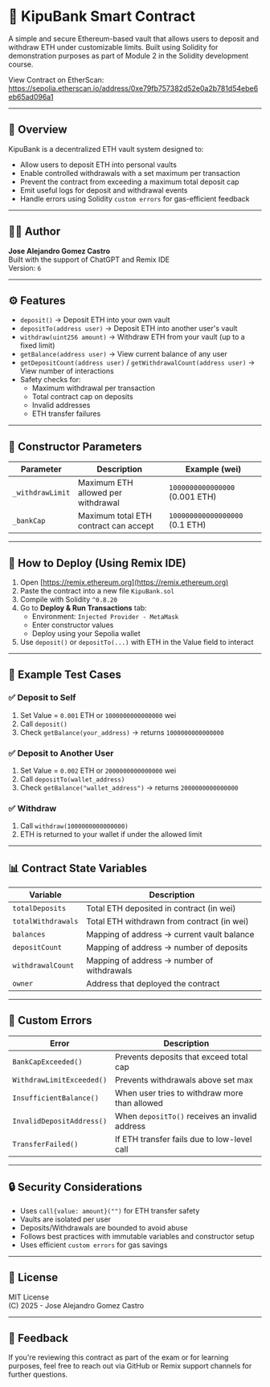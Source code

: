 # 🏦 KipuBank Smart Contract

A simple and secure Ethereum-based vault that allows users to deposit and withdraw ETH under customizable limits. Built using Solidity for demonstration purposes as part of Module 2 in the Solidity development course.

View Contract on EtherScan: https://sepolia.etherscan.io/address/0xe79fb757382d52e0a2b781d54ebe6eb65ad096a1

---
## 📌 Overview

KipuBank is a decentralized ETH vault system designed to:

- Allow users to deposit ETH into personal vaults
- Enable controlled withdrawals with a set maximum per transaction
- Prevent the contract from exceeding a maximum total deposit cap
- Emit useful logs for deposit and withdrawal events
- Handle errors using Solidity `custom errors` for gas-efficient feedback

---

## 👨‍💻 Author

**Jose Alejandro Gomez Castro**  
Built with the support of ChatGPT and Remix IDE  
Version: `6`

---

## ⚙️ Features

- `deposit()` → Deposit ETH into your own vault
- `depositTo(address user)` → Deposit ETH into another user's vault
- `withdraw(uint256 amount)` → Withdraw ETH from your vault (up to a fixed limit)
- `getBalance(address user)` → View current balance of any user
- `getDepositCount(address user)` / `getWithdrawalCount(address user)` → View number of interactions
- Safety checks for:
  - Maximum withdrawal per transaction
  - Total contract cap on deposits
  - Invalid addresses
  - ETH transfer failures

---

## 🔐 Constructor Parameters

| Parameter        | Description                            | Example (wei)          |
|------------------|----------------------------------------|------------------------|
| `_withdrawLimit` | Maximum ETH allowed per withdrawal     | `1000000000000000` (0.001 ETH) |
| `_bankCap`       | Maximum total ETH contract can accept  | `100000000000000000` (0.1 ETH) |

---

## 🧪 How to Deploy (Using Remix IDE)

1. Open [https://remix.ethereum.org](https://remix.ethereum.org)
2. Paste the contract into a new file `KipuBank.sol`
3. Compile with Solidity `^0.8.20`
4. Go to **Deploy & Run Transactions** tab:
   - Environment: `Injected Provider - MetaMask`
   - Enter constructor values
   - Deploy using your Sepolia wallet
5. Use `deposit()` or `depositTo(...)` with ETH in the Value field to interact

---

## 💸 Example Test Cases

### ✅ Deposit to Self
1. Set Value = `0.001` ETH or `1000000000000000` wei 
2. Call `deposit()`
3. Check `getBalance(your_address)` → returns `1000000000000000`

### ✅ Deposit to Another User
1. Set Value = `0.002` ETH or `2000000000000000` wei
2. Call `depositTo(wallet_address)`
3. Check `getBalance("wallet_address")` → returns `2000000000000000`

### ✅ Withdraw
1. Call `withdraw(1000000000000000)`
2. ETH is returned to your wallet if under the allowed limit

---

## 📊 Contract State Variables

| Variable         | Description                                      |
|------------------|--------------------------------------------------|
| `totalDeposits`  | Total ETH deposited in contract (in wei)         |
| `totalWithdrawals`| Total ETH withdrawn from contract (in wei)      |
| `balances`       | Mapping of address → current vault balance       |
| `depositCount`   | Mapping of address → number of deposits          |
| `withdrawalCount`| Mapping of address → number of withdrawals       |
| `owner`          | Address that deployed the contract               |

---

## 🚨 Custom Errors

| Error                 | Description                                     |
|------------------------|-------------------------------------------------|
| `BankCapExceeded()`   | Prevents deposits that exceed total cap         |
| `WithdrawLimitExceeded()` | Prevents withdrawals above set max           |
| `InsufficientBalance()` | When user tries to withdraw more than allowed |
| `InvalidDepositAddress()` | When `depositTo()` receives an invalid address |
| `TransferFailed()`    | If ETH transfer fails due to low-level call     |

---

## 🔒 Security Considerations

- Uses `call{value: amount}("")` for ETH transfer safety
- Vaults are isolated per user
- Deposits/Withdrawals are bounded to avoid abuse
- Follows best practices with immutable variables and constructor setup
- Uses efficient `custom errors` for gas savings

---

## 📜 License

MIT License  
(C) 2025 - Jose Alejandro Gomez Castro

---

## 💬 Feedback

If you're reviewing this contract as part of the exam or for learning purposes, feel free to reach out via GitHub or Remix support channels for further questions.

